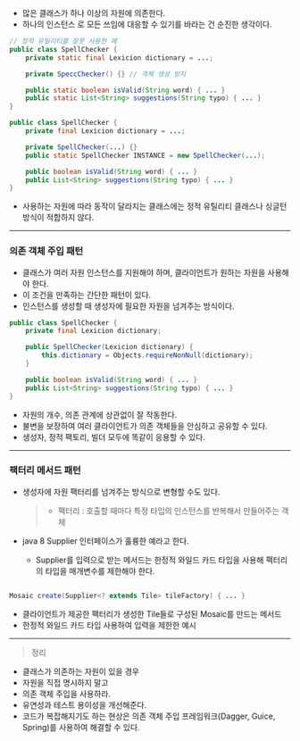 
- 많은 클래스가 하나 이상의 자원에 의존한다.
- 하나의 인스턴스 로 모든 쓰임에 대응할 수 있기를 바라는 건 순진한 생각이다.


```java
// 정적 유틸리티를 잘못 사용한 예
public class SpellChecker {
	private static final Lexicion dictionary = ...;

	private SpeccChecker() {} // 객체 생성 방지

	public static boolean isValid(String word) { ... }
	public static List<String> suggestions(String typo) { ... }
}
```

```java
public class SpellChecker {
	private final Lexicion dictionary = ...;

	private SpellChecker(...) {}
	public static SpellChecker INSTANCE = new SpellChecker(...);

	public boolean isValid(String word) { ... }
	public List<String> suggestions(String typo) { ... }
}
```

- 사용하는 자원에 따라 동작이 달라지는 클래스에는 정적 유틸리티 클래스나 싱글턴 방식이 적합하지 않다.
---

### 의존 객체 주입 패턴

- 클래스가 여러 자원 인스턴스를 지원해야 하며, 클라이언트가 원하는 자원을 사용해야 한다.
- 이 조건을 만족하는 간단한 패턴이 있다.
- 인스턴스를 생성할 때 생성자에 필요한 자원을 넘겨주는 방식이다.

```java
public class SpellChecker {
	private final Lexicion dictionary;

	public SpellChecker(Lexicion dictionary) {
		this.dictionary = Objects.requireNonNull(dictionary);
	}

	public boolean isValid(String word) { ... }
	public List<String> suggestions(String typo) { ... }
}
```

- 자원의 개수, 의존 관계에 상관없이 잘 작동한다.
- 불변을 보장하여 여러 클라이언트가 의존 객체들을 안심하고 공유할 수 있다.
- 생성자, 정적 팩토리, 빌더 모두에 똑같이 응용할 수 있다.

---

### 팩터리 메서드 패턴
- 생성자에 자원 팩터리를 넘겨주는 방식으로 변형할 수도 있다.
	>- 팩터리 : 호출할 때마다 특정 타입의 인스턴스를 반복해서 만들어주는 객체
- java 8 Supplier<T> 인터페이스가 훌륭한 예라고 한다.
	- Supplier<T>를 입력으로 받는 메서드는 한정적 와일드 카드 타입을 사용해 팩터리의 타입을 매개변수를 제한해야 한다.

```java

Mosaic create(Supplier<? extends Tile> tileFactory) { ... }

```
- 클라이언트가 제공한 팩터리가 생성한 Tile들로 구성된 Mosaic를 만드는 메서드
- 한정적 와일드 카드 타입 사용하여 입력을 제한한 예시

---
>정리
- 클래스가 의존하는 자원이 있을 경우
- 자원을 직접 명시하지 말고
- 의존 객체 주입을 사용하라.
- 유연성과 테스트 용이성을 개선해준다.
- 코드가 복잡해지기도 하는 현상은 의존 객체 주입 프레임워크(Dagger, Guice, Spring)를 사용하여 해결할 수 있다.
